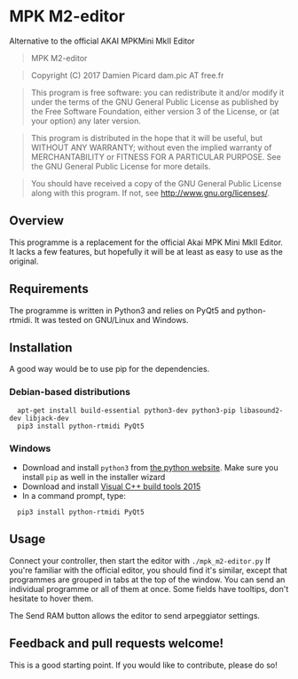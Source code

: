 MPK M2-editor
=============
Alternative to the official AKAI MPKMini MkII Editor

> MPK M2-editor

> Copyright (C) 2017 Damien Picard dam.pic AT free.fr

> This program is free software: you can redistribute it and/or modify
> it under the terms of the GNU General Public License as published by
> the Free Software Foundation, either version 3 of the License, or
> (at your option) any later version.

> This program is distributed in the hope that it will be useful,
> but WITHOUT ANY WARRANTY; without even the implied warranty of
> MERCHANTABILITY or FITNESS FOR A PARTICULAR PURPOSE. See the
> GNU General Public License for more details.

> You should have received a copy of the GNU General Public License
> along with this program. If not, see <http://www.gnu.org/licenses/>.

## Overview
This programme is a replacement for the official Akai MPK Mini MkII Editor. It lacks a few features, but hopefully it will be at least as easy to use as the original.

## Requirements
The programme is written in Python3 and relies on PyQt5 and python-rtmidi. It was tested on GNU/Linux and Windows.

## Installation
A good way would be to use pip for the dependencies.
### Debian-based distributions
```
  apt-get install build-essential python3-dev python3-pip libasound2-dev libjack-dev
  pip3 install python-rtmidi PyQt5
```
### Windows
* Download and install `python3` from [the python website](https://www.python.org/downloads/windows/). Make sure you install `pip` as well in the installer wizard
* Download and install [Visual C++ build tools 2015](http://landinghub.visualstudio.com/visual-cpp-build-tools)
* In a command prompt, type:
```
  pip3 install python-rtmidi PyQt5
```

## Usage
Connect your controller, then start the editor with ```./mpk_m2-editor.py```
If you're familiar with the official editor, you should find it's similar, except that programmes are grouped in tabs at the top of the window. You can send an individual programme or all of them at once. Some fields have tooltips, don't hesitate to hover them.

The Send RAM button allows the editor to send arpeggiator settings.

## Feedback and pull requests welcome!
This is a good starting point. If you would like to contribute, please do so!
